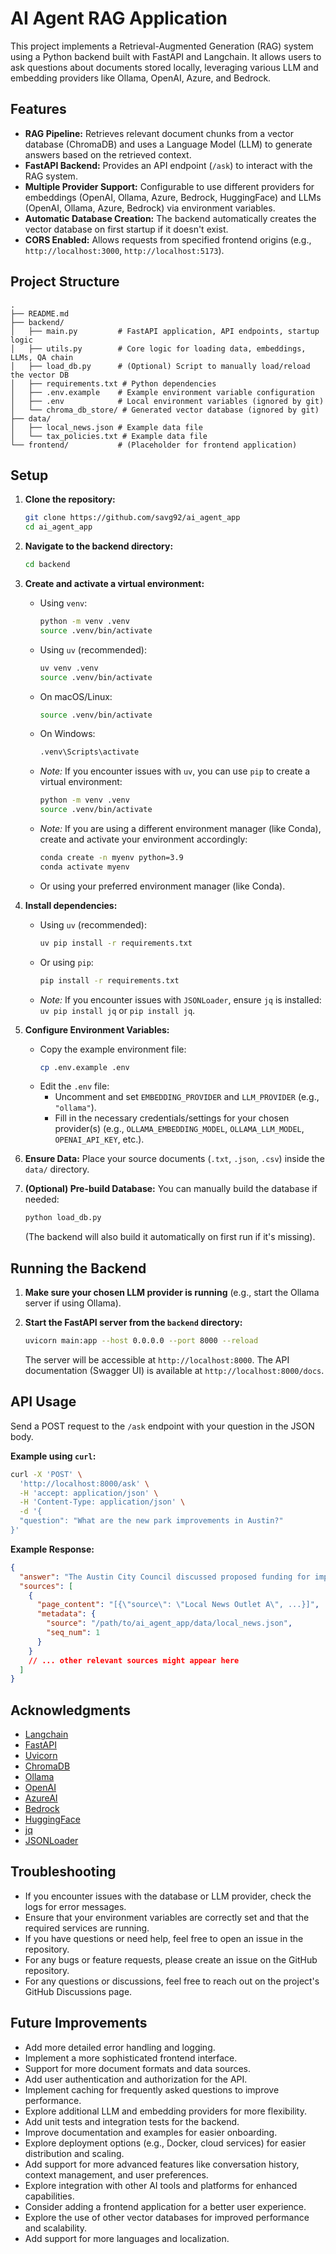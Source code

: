 # AI Agent RAG Application

This project implements a Retrieval-Augmented Generation (RAG) system using a Python backend built with FastAPI and Langchain. It allows users to ask questions about documents stored locally, leveraging various LLM and embedding providers like Ollama, OpenAI, Azure, and Bedrock.

## Features

*   **RAG Pipeline:** Retrieves relevant document chunks from a vector database (ChromaDB) and uses a Language Model (LLM) to generate answers based on the retrieved context.
*   **FastAPI Backend:** Provides an API endpoint (`/ask`) to interact with the RAG system.
*   **Multiple Provider Support:** Configurable to use different providers for embeddings (OpenAI, Ollama, Azure, Bedrock, HuggingFace) and LLMs (OpenAI, Ollama, Azure, Bedrock) via environment variables.
*   **Automatic Database Creation:** The backend automatically creates the vector database on first startup if it doesn't exist.
*   **CORS Enabled:** Allows requests from specified frontend origins (e.g., `http://localhost:3000`, `http://localhost:5173`).

## Project Structure

```
.
├── README.md
├── backend/
│   ├── main.py         # FastAPI application, API endpoints, startup logic
│   ├── utils.py        # Core logic for loading data, embeddings, LLMs, QA chain
│   ├── load_db.py      # (Optional) Script to manually load/reload the vector DB
│   ├── requirements.txt # Python dependencies
│   ├── .env.example    # Example environment variable configuration
│   ├── .env            # Local environment variables (ignored by git)
│   └── chroma_db_store/ # Generated vector database (ignored by git)
├── data/
│   ├── local_news.json # Example data file
│   └── tax_policies.txt # Example data file
└── frontend/           # (Placeholder for frontend application)
```

## Setup

1.  **Clone the repository:**
    ```bash
    git clone https://github.com/savg92/ai_agent_app
    cd ai_agent_app
    ```

2.  **Navigate to the backend directory:**
    ```bash
    cd backend
    ```

3.  **Create and activate a virtual environment:**
    *   Using `venv`:
        ```bash
        python -m venv .venv
        source .venv/bin/activate
        ```
    *   Using `uv` (recommended):
        ```bash
        uv venv .venv
        source .venv/bin/activate
        ```
    *   On macOS/Linux:
        ```bash
        source .venv/bin/activate
        ```
    *   On Windows:
        ```bash
        .venv\Scripts\activate
        ```
    *   *Note:* If you encounter issues with `uv`, you can use `pip` to create a virtual environment:
        ```bash
        python -m venv .venv
        source .venv/bin/activate
        ```
    *   *Note:* If you are using a different environment manager (like Conda), create and activate your environment accordingly:
        ```bash
        conda create -n myenv python=3.9
        conda activate myenv
        ```

    *   Or using your preferred environment manager (like Conda).

4.  **Install dependencies:**
    *   Using `uv` (recommended):
        ```bash
        uv pip install -r requirements.txt
        ```
    *   Or using `pip`:
        ```bash
        pip install -r requirements.txt
        ```
    *   *Note:* If you encounter issues with `JSONLoader`, ensure `jq` is installed: `uv pip install jq` or `pip install jq`.

5.  **Configure Environment Variables:**
    *   Copy the example environment file:
        ```bash
        cp .env.example .env
        ```
    *   Edit the `.env` file:
        *   Uncomment and set `EMBEDDING_PROVIDER` and `LLM_PROVIDER` (e.g., `"ollama"`).
        *   Fill in the necessary credentials/settings for your chosen provider(s) (e.g., `OLLAMA_EMBEDDING_MODEL`, `OLLAMA_LLM_MODEL`, `OPENAI_API_KEY`, etc.).

6.  **Ensure Data:** Place your source documents (`.txt`, `.json`, `.csv`) inside the `data/` directory.

7.  **(Optional) Pre-build Database:** You can manually build the database if needed:
    ```bash
    python load_db.py
    ```
    (The backend will also build it automatically on first run if it's missing).

## Running the Backend

1.  **Make sure your chosen LLM provider is running** (e.g., start the Ollama server if using Ollama).

2.  **Start the FastAPI server from the `backend` directory:**
    ```bash
    uvicorn main:app --host 0.0.0.0 --port 8000 --reload
    ```
    The server will be accessible at `http://localhost:8000`. The API documentation (Swagger UI) is available at `http://localhost:8000/docs`.

## API Usage

Send a POST request to the `/ask` endpoint with your question in the JSON body.

**Example using `curl`:**

```bash
curl -X 'POST' \
  'http://localhost:8000/ask' \
  -H 'accept: application/json' \
  -H 'Content-Type: application/json' \
  -d '{
  "question": "What are the new park improvements in Austin?"
}'
```

**Example Response:**

```json
{
  "answer": "The Austin City Council discussed proposed funding for improvements to Zilker Park, including new trail maintenance and facility upgrades. Public comment period is now open.\n\nthanks for asking!",
  "sources": [
    {
      "page_content": "[{\"source\": \"Local News Outlet A\", ...}]",
      "metadata": {
        "source": "/path/to/ai_agent_app/data/local_news.json",
        "seq_num": 1
      }
    }
    // ... other relevant sources might appear here
  ]
}
```


## Acknowledgments
*   [Langchain](https://www.langchain.com/)
*   [FastAPI](https://fastapi.tiangolo.com/)
*   [Uvicorn](https://www.uvicorn.org/)
*   [ChromaDB](https://www.trychroma.com/)
*   [Ollama](https://ollama.com/)
*   [OpenAI](https://openai.com/)
*   [AzureAI](https://azure.microsoft.com/en-us/services/cognitive-services/openai-service/)
*   [Bedrock](https://aws.amazon.com/bedrock/)
*   [HuggingFace](https://huggingface.co/)
*   [jq](https://stedolan.github.io/jq/)
*   [JSONLoader](https://www.example.com/jsonloader)

## Troubleshooting
*   If you encounter issues with the database or LLM provider, check the logs for error messages.
*   Ensure that your environment variables are correctly set and that the required services are running.
*   If you have questions or need help, feel free to open an issue in the repository.
*   For any bugs or feature requests, please create an issue on the GitHub repository.
*   For any questions or discussions, feel free to reach out on the project's GitHub Discussions page.

## Future Improvements
*   Add more detailed error handling and logging.
*   Implement a more sophisticated frontend interface.
*   Support for more document formats and data sources.
*   Add user authentication and authorization for the API.
*   Implement caching for frequently asked questions to improve performance.
*   Explore additional LLM and embedding providers for more flexibility.
*   Add unit tests and integration tests for the backend.
*   Improve documentation and examples for easier onboarding.
*   Explore deployment options (e.g., Docker, cloud services) for easier distribution and scaling.
*   Add support for more advanced features like conversation history, context management, and user preferences.
*   Explore integration with other AI tools and platforms for enhanced capabilities.
*   Consider adding a frontend application for a better user experience.
*   Explore the use of other vector databases for improved performance and scalability.
*   Add support for more languages and localization.